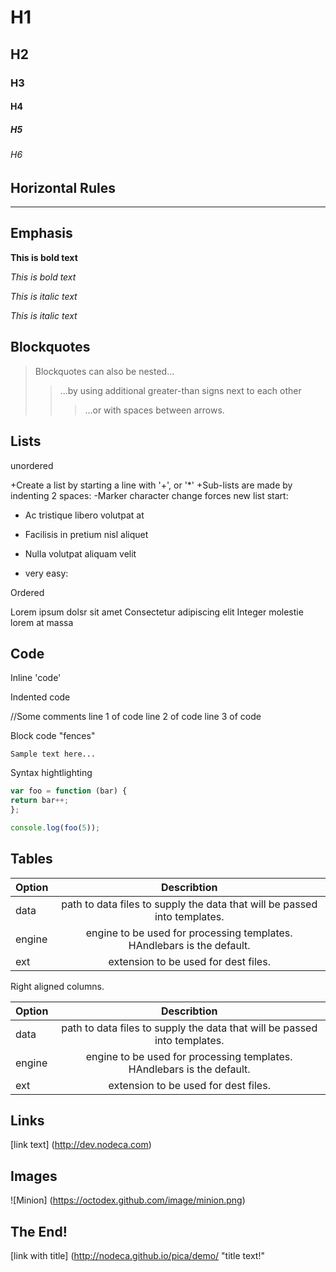 
# H1
## H2
### H3
#### H4
##### H5
###### H6

## Horizontal Rules

___
## Emphasis
**This is bold text**


_This is bold text_

*This is italic text*

_This is italic text_


## Blockquotes

>Blockquotes can also be nested...
>> ...by using additional greater-than signs next to each other
> > > ...or with spaces between arrows.


## Lists

unordered

+Create a list by starting a line with '+', or '*'
+Sub-lists are made by indenting 2 spaces:
  -Marker character change forces new list start:
   * Ac tristique libero volutpat at
   + Facilisis in pretium nisl aliquet
   - Nulla volutpat aliquam velit
   + very easy:
   
   Ordered
   
   Lorem ipsum dolsr sit amet
   Consectetur adipiscing elit
   Integer molestie lorem at massa
   
   ## Code
   
   Inline 'code'
   
   Indented code
   
   //Some comments
   line 1 of code
   line 2 of code
   line 3 of code
   
   
   Block code "fences"
   
   ```
   Sample text here...
   ```
   
   Syntax hightlighting
   
   ``` js
   var foo = function (bar) {
   return bar++;
   };
   
   console.log(foo(5));
   ```
   
   ## Tables
   

| Option       | Describtion       
| ------------- |:-------------:| 
| data      | path to data files to supply the data that will be passed into templates. | 
| engine      | engine to be used for processing templates. HAndlebars is the default.|   
| ext | extension to be used for dest files.| 

Right aligned columns.

| Option       | Describtion       
| ------------- |:-------------:| 
| data      | path to data files to supply the data that will be passed into templates. | 
| engine      | engine to be used for processing templates. HAndlebars is the default.|   
| ext | extension to be used for dest files.| 

## Links

   [link text] (http://dev.nodeca.com)
   
   ## Images
   
   ![Minion] (https://octodex.github.com/image/minion.png)
   
   ## The End!
   
   [link with title] (http://nodeca.github.io/pica/demo/ "title text!"
   
